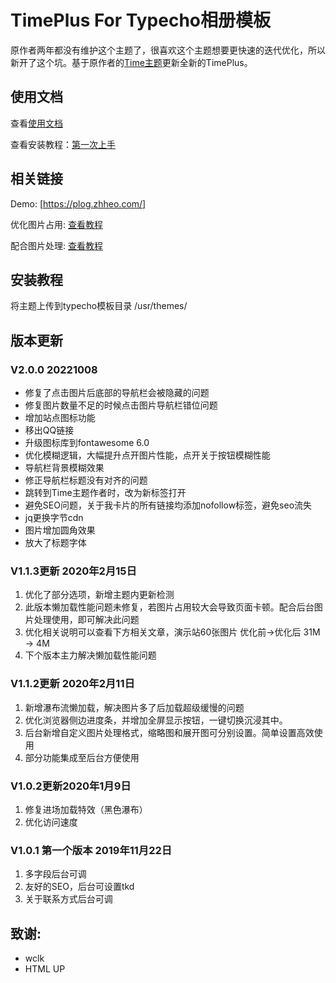 # TimePlus For Typecho相册模板

原作者两年都没有维护这个主题了，很喜欢这个主题想要更快速的迭代优化，所以新开了这个坑。基于原作者的[Time主题](github.com/wclk/time)更新全新的TimePlus。

## 使用文档

查看[使用文档](https://github.com/zhheo/TimePlus/wiki)

查看安装教程：[第一次上手](https://github.com/zhheo/TimePlus/wiki/%E7%AC%AC%E4%B8%80%E6%AC%A1%E4%B8%8A%E6%89%8B)

## 相关链接

Demo: [https://plog.zhheo.com/]

优化图片占用: [查看教程](https://github.com/zhheo/TimePlus/wiki/Time%E7%9B%B8%E5%86%8C%E5%9B%BE%E5%86%8C%E4%BC%98%E5%8C%96%E6%96%B9%E6%A1%88-%E7%BC%A9%E7%95%A5%E5%9B%BE%E5%8E%8B%E7%BC%A9%E5%92%8Cwebp%E8%87%AA%E9%80%82%E5%BA%94)

配合图片处理: [查看教程](https://github.com/zhheo/TimePlus/wiki/%E9%98%BF%E9%87%8C%E4%BA%91oss%E3%80%81%E5%8F%88%E6%8B%8D%E4%BA%91%E5%82%A8%E5%AD%98%E7%AD%89%E5%82%A8%E5%AD%98%E6%A1%B6%E5%9B%BE%E7%89%87%E5%A4%84%E7%90%86%E4%BB%8B%E7%BB%8D-%E2%80%93%E9%85%8D%E5%90%88-Time%E6%97%B6%E5%85%89%E7%9B%B8%E5%86%8C%E4%BD%BF%E7%94%A8)

## 安装教程

将主题上传到typecho模板目录 /usr/themes/

## 版本更新

### V2.0.0 20221008

- 修复了点击图片后底部的导航栏会被隐藏的问题
- 修复图片数量不足的时候点击图片导航栏错位问题
- 增加站点图标功能
- 移出QQ链接
- 升级图标库到fontawesome 6.0
- 优化模糊逻辑，大幅提升点开图片性能，点开关于按钮模糊性能
- 导航栏背景模糊效果
- 修正导航栏标题没有对齐的问题
- 跳转到Time主题作者时，改为新标签打开
- 避免SEO问题，关于我卡片的所有链接均添加nofollow标签，避免seo流失
- jq更换字节cdn
- 图片增加圆角效果
- 放大了标题字体

### V1.1.3更新 2020年2月15日

1. 优化了部分选项，新增主题内更新检测
2. 此版本懒加载性能问题未修复，若图片占用较大会导致页面卡顿。配合后台图片处理使用，即可解决此问题
3. 优化相关说明可以查看下方相关文章，演示站60张图片 优化前→优化后  31M → 4M
4. 下个版本主力解决懒加载性能问题

### V1.1.2更新 2020年2月11日

1. 新增瀑布流懒加载，解决图片多了后加载超级缓慢的问题
2. 优化浏览器侧边进度条，并增加全屏显示按钮，一键切换沉浸其中。
3. 后台新增自定义图片处理格式，缩略图和展开图可分别设置。简单设置高效使用
4. 部分功能集成至后台方便使用

### V1.0.2更新2020年1月9日

1. 修复进场加载特效（黑色瀑布）
2. 优化访问速度

### V1.0.1 第一个版本 2019年11月22日

1. 多字段后台可调
2. 友好的SEO，后台可设置tkd
3. 关于联系方式后台可调

## 致谢:

- wclk
- HTML UP
